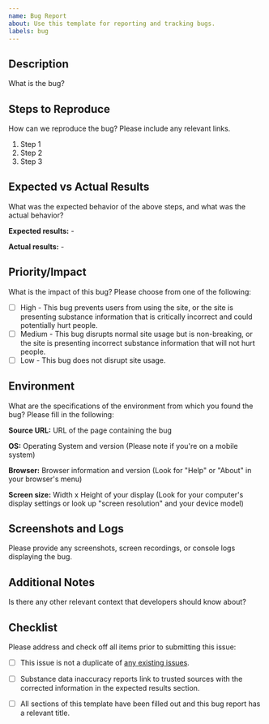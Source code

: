 ```yaml
---
name: Bug Report
about: Use this template for reporting and tracking bugs.
labels: bug
---
```


## Description

What is the bug?

## Steps to Reproduce

How can we reproduce the bug? Please include any relevant links.

1. Step 1
2. Step 2
3. Step 3

## Expected vs Actual Results

What was the expected behavior of the above steps, and what was the actual behavior?

**Expected results:** -

**Actual results:** -

## Priority/Impact

What is the impact of this bug? Please choose from one of the following:

- [ ] High - This bug prevents users from using the site, or the site is presenting substance information that is critically incorrect and could potentially hurt people.
- [ ] Medium - This bug disrupts normal site usage but is non-breaking, or the site is presenting incorrect substance information that will not hurt people.
- [ ] Low - This bug does not disrupt site usage.

## Environment

What are the specifications of the environment from which you found the bug? Please fill in the following:

**Source URL:** URL of the page containing the bug

**OS:** Operating System and version (Please note if you're on a mobile system)

**Browser:** Browser information and version (Look for "Help" or "About" in your browser's menu)

**Screen size:** Width x Height of your display (Look for your computer's display settings or look up "screen resolution" and your device model)

## Screenshots and Logs

Please provide any screenshots, screen recordings, or console logs displaying the bug.

## Additional Notes

Is there any other relevant context that developers should know about?

## Checklist

Please address and check off all items prior to submitting this issue:

- [ ] This issue is not a duplicate of [any existing issues](https://github.com/ded-grl/SubstanceSearch/issues).
- [ ] Substance data inaccuracy reports link to trusted sources with the corrected information in the expected results section.
- [ ] All sections of this template have been filled out and this bug report has a relevant title.

